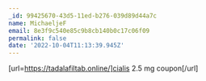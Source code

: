 ```yaml
---
_id: 99425670-43d5-11ed-b276-039d89d44a7c
name: MichaeljeF
email: 8e3f9c540e85c9b8cb140b0c17c06f09
permalink: false
date: '2022-10-04T11:13:39.945Z'
---
```

[url=https://tadalafiltab.online/]cialis 2.5 mg coupon[/url]
